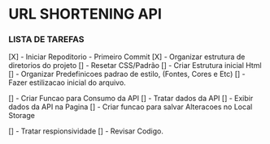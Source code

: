 # URL SHORTENING API


### LISTA DE TAREFAS

[X] - Iniciar Repoditorio - Primeiro Commit
[X] - Organizar estrutura de diretorios do projeto
[] - Resetar CSS/Padrão
[] - Criar Estrutura inicial Html
[] - Organizar Predefinicoes padrao de estilo, (Fontes, Cores e Etc)
[] - Fazer estilizacao inicial do arquivo.

[] - Criar Funcao para Consumo da API
[] - Tratar dados da API
[] - Exibir dados da API na Pagina
[] - Criar funcao para salvar Alteracoes no Local Storage

[] - Tratar respionsividade
[] - Revisar Codigo.


<!-- 

  Features
  Pricing
  Resources

  Login
  Sign Up

  More than just shorter links

  Build your brand’s recognition and get detailed insights 
  on how your links are performing.

  Get Started
  
  Shorten a link here...

  Shorten It!

  Advanced Statistics

  Track how your links are performing across the web with our 
  advanced statistics dashboard.

  Brand Recognition

  Boost your brand recognition with each click. Generic links don’t 
  mean a thing. Branded links help instil confidence in your content.

  Detailed Records

  Gain insights into who is clicking your links. Knowing when and where 
  people engage with your content helps inform better decisions.

  Fully Customizable

  Improve brand awareness and content discoverability through customizable 
  links, supercharging audience engagement.

  Boost your links today

  Get Started

  Features

  Link Shortening
  Branded Links
  Analytics

  Resources

  Blog
  Developers
  Support

  Company

  About
  Our Team
  Careers
  Contact
  
  <div class="attribution">
    Challenge by <a href="https://www.frontendmentor.io?ref=challenge" target="_blank">Frontend Mentor</a>. 
    Coded by <a href="#">Your Name Here</a>.
  </div>

 -->